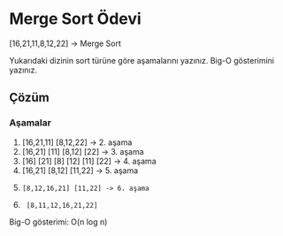 # Merge Sort Ödevi

[16,21,11,8,12,22] -> Merge Sort

Yukarıdaki dizinin sort türüne göre aşamalarını yazınız.
Big-O gösterimini yazınız.

## Çözüm

### Aşamalar

1. [16,21,11] [8,12,22] -> 2. aşama
2.  [16,21] [11] [8,12] [22] -> 3. aşama
3.   [16] [21] [8] [12] [11] [22] -> 4. aşama
4.    [16,21] [8,12] [11,22] -> 5. aşama
5.     [8,12,16,21] [11,22] -> 6. aşama
6.      [8,11,12,16,21,22]

Big-O gösterimi: O(n log n)